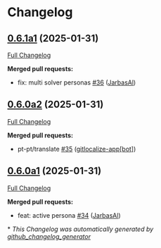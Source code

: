 # Changelog

## [0.6.1a1](https://github.com/OpenVoiceOS/ovos-persona/tree/0.6.1a1) (2025-01-31)

[Full Changelog](https://github.com/OpenVoiceOS/ovos-persona/compare/0.6.0a2...0.6.1a1)

**Merged pull requests:**

- fix: multi solver personas [\#36](https://github.com/OpenVoiceOS/ovos-persona/pull/36) ([JarbasAl](https://github.com/JarbasAl))

## [0.6.0a2](https://github.com/OpenVoiceOS/ovos-persona/tree/0.6.0a2) (2025-01-31)

[Full Changelog](https://github.com/OpenVoiceOS/ovos-persona/compare/0.6.0a1...0.6.0a2)

**Merged pull requests:**

- pt-pt/translate [\#35](https://github.com/OpenVoiceOS/ovos-persona/pull/35) ([gitlocalize-app[bot]](https://github.com/apps/gitlocalize-app))

## [0.6.0a1](https://github.com/OpenVoiceOS/ovos-persona/tree/0.6.0a1) (2025-01-31)

[Full Changelog](https://github.com/OpenVoiceOS/ovos-persona/compare/0.5.0...0.6.0a1)

**Merged pull requests:**

- feat: active persona [\#34](https://github.com/OpenVoiceOS/ovos-persona/pull/34) ([JarbasAl](https://github.com/JarbasAl))



\* *This Changelog was automatically generated by [github_changelog_generator](https://github.com/github-changelog-generator/github-changelog-generator)*
